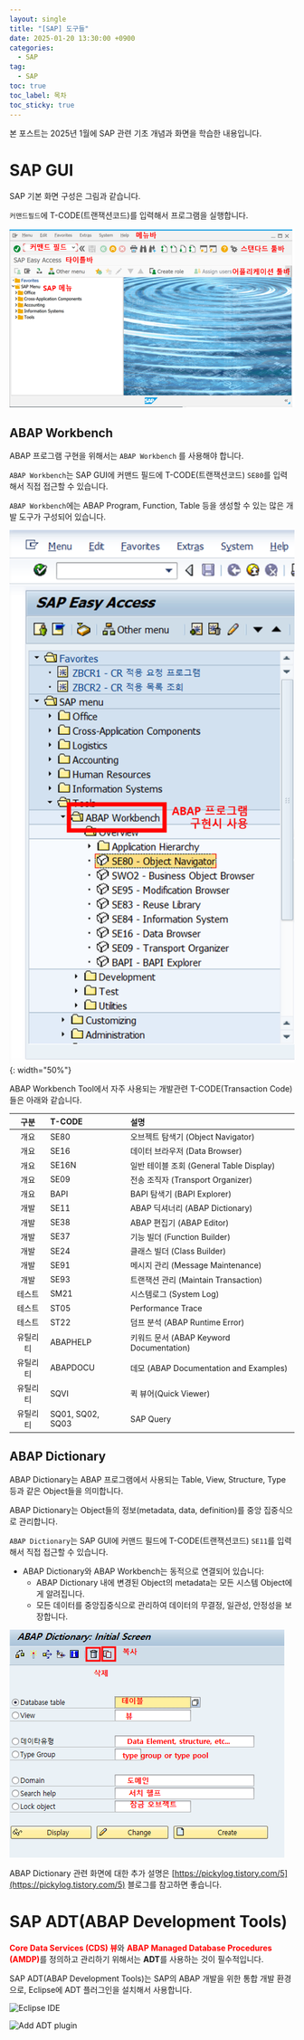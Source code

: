 ```yaml
---
layout: single
title: "[SAP] 도구들"
date: 2025-01-20 13:30:00 +0900
categories: 
  - SAP
tag: 
  - SAP
toc: true
toc_label: 목차
toc_sticky: true
---
```


본 포스트는 2025년 1월에 SAP 관련 기초 개념과 화면을 학습한 내용입니다.

# SAP GUI

SAP 기본 화면 구성은 그림과 같습니다.

`커맨드필드`에 T-CODE(트랜잭션코드)를 입력해서 프로그램을 실행합니다.

![SAP GUI](/assets/images/post/sap/2025-01-20-begin-sap/sap_gui.png)

## ABAP Workbench

ABAP 프로그램 구현을 위해서는 `ABAP Workbench` 를 사용해야 합니다.

`ABAP Workbench`는 SAP GUI에 커맨드 필드에 T-CODE(트랜잭션코드) `SE80`를 입력해서 직접 접근할 수 있습니다.

`ABAP Workbench`에는 ABAP Program, Function, Table 등을 생성할 수 있는 많은 개발 도구가 구성되어 있습니다.

![ABAP Workbench](/assets/images/post/sap/2025-01-20-begin-sap/abap_workbench.png){: width="50%"}

ABAP Workbench Tool에서 자주 사용되는 개발관련 T-CODE(Transaction Code)들은 아래와 같습니다.

| 구분 | T-CODE | 설명 |
|:---:|:---|:---|
| 개요 | SE80 | 오브젝트 탐색기 (Object Navigator) |
| 개요 | SE16 | 데이터 브라우저 (Data Browser) |
| 개요 | SE16N | 일반 테이블 조회 (General Table Display) |
| 개요 | SE09 | 전송 조직자 (Transport Organizer) |
| 개요 | BAPI | BAPI 탐색기 (BAPI Explorer) |
| 개발 | SE11 | ABAP 딕셔너리 (ABAP Dictionary) |
| 개발 | SE38 | ABAP 편집기 (ABAP Editor) |
| 개발 | SE37 | 기능 빌더 (Function Builder) |
| 개발 | SE24 | 클래스 빌더 (Class Builder) |
| 개발 | SE91 | 메시지 관리 (Message Maintenance) |
| 개발 | SE93 | 트랜잭션 관리 (Maintain Transaction) |
| 테스트 | SM21 | 시스템로그 (System Log) |
| 테스트 | ST05 | Performance Trace |
| 테스트 | ST22 | 덤프 분석 (ABAP Runtime Error) |
| 유틸리티 | ABAPHELP | 키워드 문서 (ABAP Keyword Documentation) |
| 유틸리티 | ABAPDOCU | 데모 (ABAP Documentation and Examples) |
| 유틸리티 | SQVI | 퀵 뷰어(Quick Viewer) |
| 유틸리티 | SQ01, SQ02, SQ03 | SAP Query |

## ABAP Dictionary

ABAP Dictionary는 ABAP 프로그램에서 사용되는 Table, View, Structure, Type 등과 같은 Object들을 의미합니다.

ABAP Dictionary는 Object들의 정보(metadata, data, definition)를 중앙 집중식으로 관리합니다.

`ABAP Dictionary`는 SAP GUI에 커맨드 필드에 T-CODE(트랜잭션코드) `SE11`를 입력해서 직접 접근할 수 있습니다.

- ABAP Dictionary와 ABAP Workbench는 동적으로 연결되어 있습니다:
  - ABAP Dictionary 내에 변경된 Object의 metadata는 모든 시스템 Object에게 알려집니다.
  - 모든 데이터를 중앙집중식으로 관리하여 데이터의 무결정, 일관성, 안정성을 보장합니다.

![ABAP Dictionary](/assets/images/post/sap/2025-01-20-begin-sap/abap_dictionary.png)

ABAP Dictionary 관련 화면에 대한 추가 설명은 [https://pickylog.tistory.com/5](https://pickylog.tistory.com/5) 블로그를 참고하면 좋습니다.

# SAP ADT(ABAP Development Tools)

<span style="color:red">**Core Data Services (CDS) 뷰**</span>와 <span style="color:red">**ABAP Managed Database Procedures (AMDP)**</span>를 정의하고 관리하기 위해서는 **ADT**를 사용하는 것이 필수적입니다.

SAP ADT(ABAP Development Tools)는 SAP의 ABAP 개발을 위한 통합 개발 환경으로, Eclipse에 ADT 플러그인을 설치해서 사용합니다.

![Eclipse IDE](https://developers.sap.com/tutorials/abap-install-adt/jcr:content.github-proxy.1731587701.file/eclipse11.png)

![Add ADT plugin](https://developers.sap.com/tutorials/abap-install-adt/jcr:content.github-proxy.1731587701.file/adt.png)
